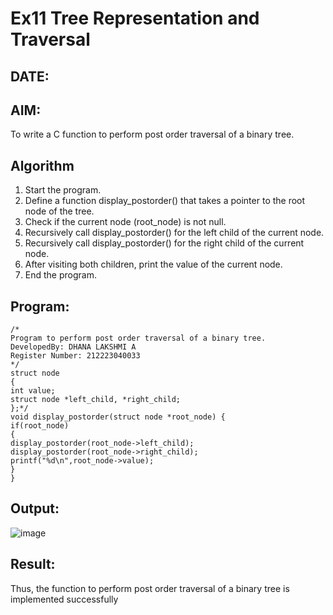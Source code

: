 # Ex11 Tree Representation and Traversal
## DATE:
## AIM:
To write a C function to perform post order traversal of a binary tree.

## Algorithm
1. Start the program.
2. Define a function display_postorder() that takes a pointer to the root node of the tree.
3. Check if the current node (root_node) is not null.
4. Recursively call display_postorder() for the left child of the current node.
5. Recursively call display_postorder() for the right child of the current node.
6. After visiting both children, print the value of the current node.
7. End the program.

## Program:
```
/*
Program to perform post order traversal of a binary tree.
DevelopedBy: DHANA LAKSHMI A
Register Number: 212223040033
*/
struct node 
{ 
int value; 
struct node *left_child, *right_child; 
};*/ 
void display_postorder(struct node *root_node) { 
if(root_node) 
{ 
display_postorder(root_node->left_child); 
display_postorder(root_node->right_child); 
printf("%d\n",root_node->value); 
} 
} 
```

## Output:

![image](https://github.com/user-attachments/assets/119ee178-17b2-429b-9953-113a702be632)


## Result:
Thus, the function to perform post order traversal of a binary tree is implemented successfully
